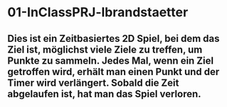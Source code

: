 # 01-InClassPRJ-lbrandstaetter

## Dies ist ein Zeitbasiertes 2D Spiel, bei dem das Ziel ist, möglichst viele Ziele zu treffen, um Punkte zu sammeln. Jedes Mal, wenn ein Ziel getroffen wird, erhält man einen Punkt und der Timer wird verlängert. Sobald die Zeit abgelaufen ist, hat man das Spiel verloren.
